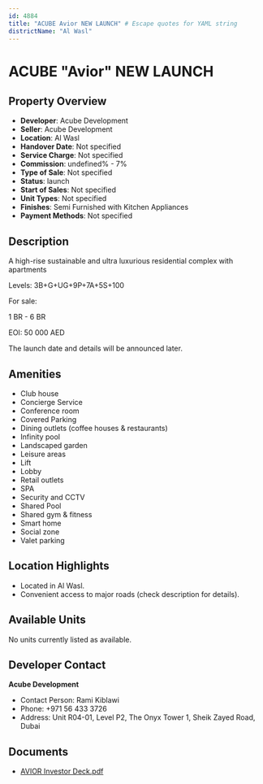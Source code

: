 ```yaml
---
id: 4884
title: "ACUBE Avior NEW LAUNCH" # Escape quotes for YAML string
districtName: "Al Wasl"
---
```


# ACUBE "Avior" NEW LAUNCH

## Property Overview
- **Developer**: Acube Development
- **Seller**: Acube Development
- **Location**: Al Wasl
- **Handover Date**: Not specified
- **Service Charge**: Not specified
- **Commission**: undefined% - 7%
- **Type of Sale**: Not specified
- **Status**: launch
- **Start of Sales**: Not specified
- **Unit Types**: Not specified
- **Finishes**: Semi Furnished with Kitchen Appliances
- **Payment Methods**: Not specified

## Description
A high-rise sustainable and ultra luxurious residential complex with apartments 

Levels: 3B+G+UG+9P+7A+5S+100



For sale:

1 BR - 6 BR



EOI: 50 000 AED



The launch date and details will be announced later.

## Amenities
- Club house
- Concierge Service
- Conference room
- Covered Parking
- Dining outlets  (coffee houses & restaurants)
- Infinity pool
- Landscaped garden
- Leisure areas
- Lift
- Lobby
- Retail outlets
- SPA
- Security and CCTV
- Shared Pool
- Shared gym & fitness
- Smart home
- Social zone
- Valet parking

## Location Highlights
- Located in Al Wasl.
- Convenient access to major roads (check description for details).

## Available Units
No units currently listed as available.

## Developer Contact
**Acube Development**
- Contact Person: Rami Kiblawi
- Phone: +971 56 433 3726
- Address: Unit R04-01, Level P2, The Onyx Tower 1, Sheik Zayed Road, Dubai

## Documents
- [AVIOR Investor Deck.pdf](https://cdn.geniemap.net/2025/04/11/q2nKxcByywARLlzI4iEAWlIE7iMgSyaNmmhzfZ2d.pdf)
